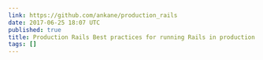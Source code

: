 ```yaml
---
link: https://github.com/ankane/production_rails
date: 2017-06-25 18:07 UTC
published: true
title: Production Rails Best practices for running Rails in production.
tags: []
---
```



